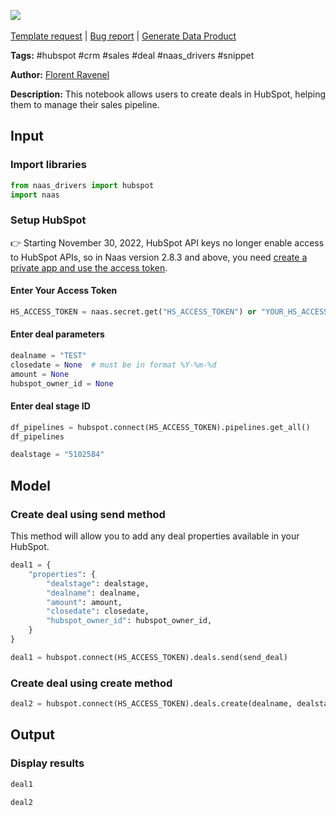 <a href="https://app.naas.ai/user-redirect/naas/downloader?url=https://raw.githubusercontent.com/jupyter-naas/awesome-notebooks/master/HubSpot/HubSpot_Create_deal.ipynb" target="_parent"><img src="https://naasai-public.s3.eu-west-3.amazonaws.com/Open_in_Naas_Lab.svg"/></a><br><br><a href="https://github.com/jupyter-naas/awesome-notebooks/issues/new?assignees=&labels=&template=template-request.md&title=Tool+-+Action+of+the+notebook+">Template request</a> | <a href="https://github.com/jupyter-naas/awesome-notebooks/issues/new?assignees=&labels=bug&template=bug_report.md&title=HubSpot+-+Create+deal:+Error+short+description">Bug report</a> | <a href="https://app.naas.ai/user-redirect/naas/downloader?url=https://raw.githubusercontent.com/jupyter-naas/awesome-notebooks/master/Naas/Naas_Start_data_product.ipynb" target="_parent">Generate Data Product</a>

**Tags:** #hubspot #crm #sales #deal #naas_drivers #snippet

**Author:** [Florent Ravenel](https://www.linkedin.com/in/florent-ravenel/)

**Description:** This notebook allows users to create deals in HubSpot, helping them to manage their sales pipeline.

## Input

### Import libraries


```python
from naas_drivers import hubspot
import naas
```

### Setup HubSpot
👉 Starting November 30, 2022, HubSpot API keys no longer enable access to HubSpot APIs, so in Naas version 2.8.3 and above, you need [create a private app and use the access token](https://developers.hubspot.com/docs/api/private-apps).

#### Enter Your Access Token


```python
HS_ACCESS_TOKEN = naas.secret.get("HS_ACCESS_TOKEN") or "YOUR_HS_ACCESS_TOKEN"
```

#### Enter deal parameters


```python
dealname = "TEST"
closedate = None  # must be in format %Y-%m-%d
amount = None
hubspot_owner_id = None
```

#### Enter deal stage ID


```python
df_pipelines = hubspot.connect(HS_ACCESS_TOKEN).pipelines.get_all()
df_pipelines
```


```python
dealstage = "5102584"
```

## Model

### Create deal using send method
This method will allow you to add any deal properties available in your HubSpot.


```python
deal1 = {
    "properties": {
        "dealstage": dealstage,
        "dealname": dealname,
        "amount": amount,
        "closedate": closedate,
        "hubspot_owner_id": hubspot_owner_id,
    }
}

deal1 = hubspot.connect(HS_ACCESS_TOKEN).deals.send(send_deal)
```

### Create deal using create method


```python
deal2 = hubspot.connect(HS_ACCESS_TOKEN).deals.create(dealname, dealstage, closedate)
```

## Output

### Display results


```python
deal1
```


```python
deal2
```
